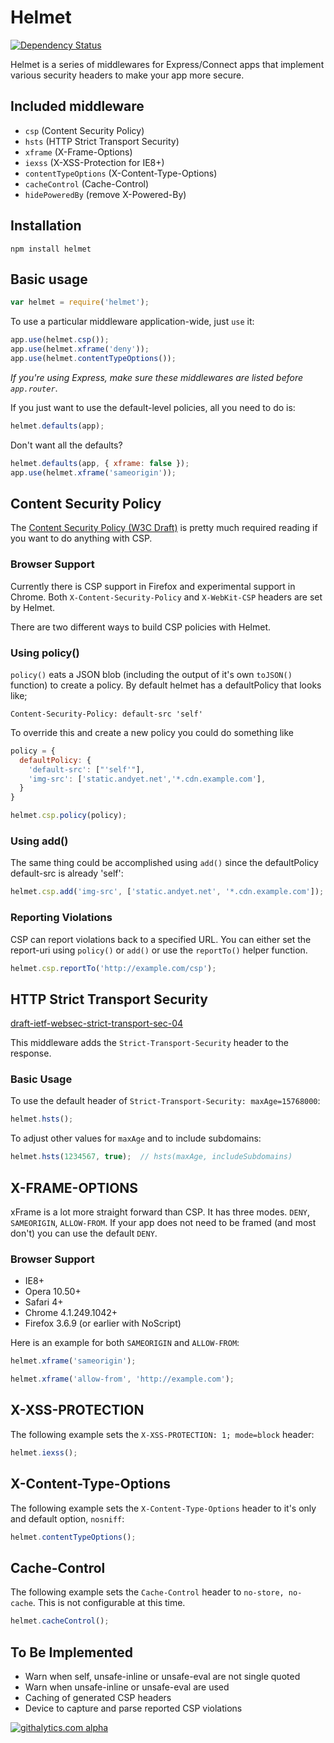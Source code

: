 Helmet
======

[![Dependency Status](https://david-dm.org/evilpacket/helmet.png)](https://david-dm.org/evilpacket/helmet)

Helmet is a series of middlewares for Express/Connect apps that implement various security headers to make your app more secure.

Included middleware
-------------------

- `csp` (Content Security Policy)
- `hsts` (HTTP Strict Transport Security)
- `xframe` (X-Frame-Options)
- `iexss` (X-XSS-Protection for IE8+)
- `contentTypeOptions` (X-Content-Type-Options)
- `cacheControl` (Cache-Control)
- `hidePoweredBy` (remove X-Powered-By)

Installation
------------

    npm install helmet

Basic usage
-----------

```javascript
var helmet = require('helmet');
```

To use a particular middleware application-wide, just `use` it:

```javascript
app.use(helmet.csp());
app.use(helmet.xframe('deny'));
app.use(helmet.contentTypeOptions());
```

*If you're using Express, make sure these middlewares are listed before `app.router`*.

If you just want to use the default-level policies, all you need to do is:

```javascript
helmet.defaults(app);
```

Don't want all the defaults?

```javascript
helmet.defaults(app, { xframe: false });
app.use(helmet.xframe('sameorigin'));
```

## Content Security Policy
The [Content Security Policy (W3C Draft)](https://dvcs.w3.org/hg/content-security-policy/raw-file/tip/csp-specification.dev.html#content-security-policy-header-field) is pretty much required reading if you want to do anything with CSP.

### Browser Support
Currently there is CSP support in Firefox and experimental support in Chrome. Both `X-Content-Security-Policy` and `X-WebKit-CSP`
headers are set by Helmet.


There are two different ways to build CSP policies with Helmet.

### Using policy()

`policy()` eats a JSON blob (including the output of it's own `toJSON()` function) to create a policy. By default
helmet has a defaultPolicy that looks like;

```
Content-Security-Policy: default-src 'self'
```

To override this and create a new policy you could do something like

```javascript
policy = {
  defaultPolicy: {
    'default-src': ["'self'"],
    'img-src': ['static.andyet.net','*.cdn.example.com'],
  }
}

helmet.csp.policy(policy);
```

### Using add()

The same thing could be accomplished using `add()` since the defaultPolicy default-src is already 'self':

```javascript
helmet.csp.add('img-src', ['static.andyet.net', '*.cdn.example.com']);
```

### Reporting Violations

CSP can report violations back to a specified URL. You can either set the report-uri using `policy()` or `add()` or use the `reportTo()` helper function.

```javascript
helmet.csp.reportTo('http://example.com/csp');
```

## HTTP Strict Transport Security
[draft-ietf-websec-strict-transport-sec-04](http://tools.ietf.org/html/draft-ietf-websec-strict-transport-sec-04)

This middleware adds the `Strict-Transport-Security` header to the response. 

### Basic Usage

To use the default header of `Strict-Transport-Security: maxAge=15768000`:

```javascript
helmet.hsts();
```

To adjust other values for `maxAge` and to include subdomains:

```javascript
helmet.hsts(1234567, true);  // hsts(maxAge, includeSubdomains)
```


## X-FRAME-OPTIONS

xFrame is a lot more straight forward than CSP. It has three modes. `DENY`, `SAMEORIGIN`, `ALLOW-FROM`. If your app does not need to be framed (and most don't) you can use the default `DENY`.

### Browser Support
  - IE8+
  - Opera 10.50+
  - Safari 4+
  - Chrome 4.1.249.1042+
  - Firefox 3.6.9 (or earlier with NoScript)

Here is an example for both `SAMEORIGIN` and `ALLOW-FROM`:

```javascript
helmet.xframe('sameorigin');
```

```javascript
helmet.xframe('allow-from', 'http://example.com');
```

## X-XSS-PROTECTION

The following example sets the `X-XSS-PROTECTION: 1; mode=block` header:

```javascript
helmet.iexss();
```

## X-Content-Type-Options

The following example sets the `X-Content-Type-Options` header to it's only and default option, `nosniff`:

```javascript
helmet.contentTypeOptions();
```

## Cache-Control

The following example sets the `Cache-Control` header to `no-store, no-cache`. This is not configurable at this time.

```javascript
helmet.cacheControl();
```

## To Be Implemented

  - Warn when self, unsafe-inline or unsafe-eval are not single quoted
  - Warn when unsafe-inline or unsafe-eval are used
  - Caching of generated CSP headers
  - Device to capture and parse reported CSP violations

[![githalytics.com alpha](https://cruel-carlota.pagodabox.com/aaabccb3974032554c072dce9a0c46c9 "githalytics.com")](http://githalytics.com/evilpacket/helmet)
